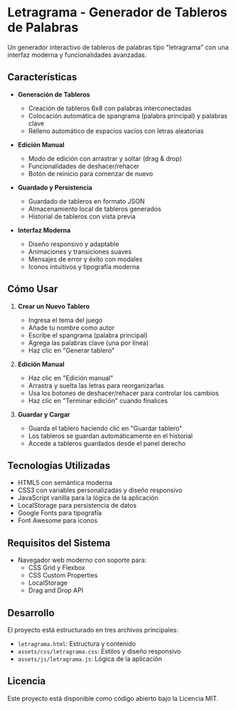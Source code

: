 # Letragrama - Generador de Tableros de Palabras

Un generador interactivo de tableros de palabras tipo "letragrama" con una interfaz moderna y funcionalidades avanzadas.

## Características

- **Generación de Tableros**
  - Creación de tableros 6x8 con palabras interconectadas
  - Colocación automática de spangrama (palabra principal) y palabras clave
  - Relleno automático de espacios vacíos con letras aleatorias

- **Edición Manual**
  - Modo de edición con arrastrar y soltar (drag & drop)
  - Funcionalidades de deshacer/rehacer
  - Botón de reinicio para comenzar de nuevo

- **Guardado y Persistencia**
  - Guardado de tableros en formato JSON
  - Almacenamiento local de tableros generados
  - Historial de tableros con vista previa

- **Interfaz Moderna**
  - Diseño responsivo y adaptable
  - Animaciones y transiciones suaves
  - Mensajes de error y éxito con modales
  - Iconos intuitivos y tipografía moderna

## Cómo Usar

1. **Crear un Nuevo Tablero**
   - Ingresa el tema del juego
   - Añade tu nombre como autor
   - Escribe el spangrama (palabra principal)
   - Agrega las palabras clave (una por línea)
   - Haz clic en "Generar tablero"

2. **Edición Manual**
   - Haz clic en "Edición manual"
   - Arrastra y suelta las letras para reorganizarlas
   - Usa los botones de deshacer/rehacer para controlar los cambios
   - Haz clic en "Terminar edición" cuando finalices

3. **Guardar y Cargar**
   - Guarda el tablero haciendo clic en "Guardar tablero"
   - Los tableros se guardan automáticamente en el historial
   - Accede a tableros guardados desde el panel derecho

## Tecnologías Utilizadas

- HTML5 con semántica moderna
- CSS3 con variables personalizadas y diseño responsivo
- JavaScript vanilla para la lógica de la aplicación
- LocalStorage para persistencia de datos
- Google Fonts para tipografía
- Font Awesome para iconos

## Requisitos del Sistema

- Navegador web moderno con soporte para:
  - CSS Grid y Flexbox
  - CSS Custom Properties
  - LocalStorage
  - Drag and Drop API

## Desarrollo

El proyecto está estructurado en tres archivos principales:

- `letragrama.html`: Estructura y contenido
- `assets/css/letragrama.css`: Estilos y diseño responsivo
- `assets/js/letragrama.js`: Lógica de la aplicación

## Licencia

Este proyecto está disponible como código abierto bajo la Licencia MIT.
